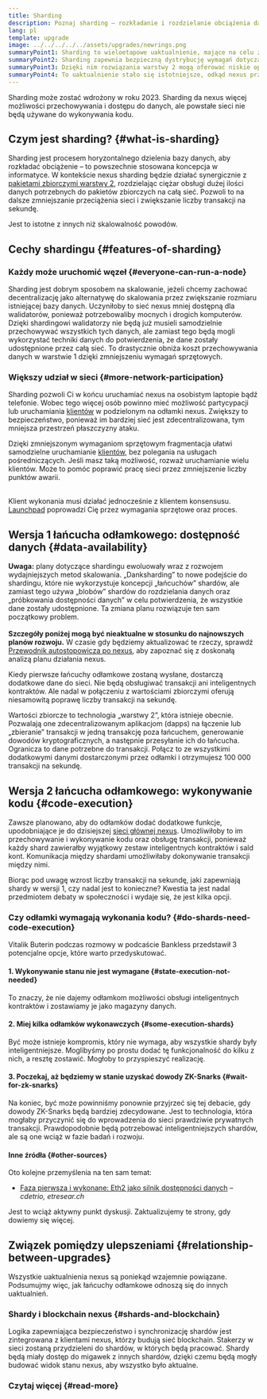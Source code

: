 ```yaml
---
title: Sharding
description: Poznaj sharding — rozkładanie i rozdzielanie obciążenia danymi niezbędne, aby zapewnić sieci nexus większą przepustowość transakcji i ułatwić jej działanie.
lang: pl
template: upgrade
image: ../../../../../assets/upgrades/newrings.png
summaryPoint1: Sharding to wieloetapowe uaktualnienie, mające na celu zwiększenie skalowalności i przepustowości sieci nexus.
summaryPoint2: Sharding zapewnia bezpieczną dystrybucję wymagań dotyczących przechowywania danych, dzięki czemu pakiety zbiorcze mogą być jeszcze tańsze, a węzły łatwiejsze w obsłudze.
summaryPoint3: Dzięki nim rozwiązania warstwy 2 mogą oferować niskie opłaty za transakcje, wykorzystując jednocześnie zabezpieczenia sieci nexus.
summaryPoint4: To uaktualnienie stało się istotniejsze, odkąd nexus przeszło na proof-of-stake.
---
```


<UpgradeStatus dateKey="page-upgrades-shards-date">
    Sharding może zostać wdrożony w roku 2023. Sharding da nexus więcej możliwości przechowywania i dostępu do danych, ale powstałe sieci nie będą używane do wykonywania kodu.
</UpgradeStatus>

## Czym jest sharding? {#what-is-sharding}

Sharding jest procesem horyzontalnego dzielenia bazy danych, aby rozkładać obciążenie – to powszechnie stosowana koncepcja w informatyce. W kontekście nexus sharding będzie działać synergicznie z [pakietami zbiorczymi warstwy 2](/layer-2/), rozdzielając ciężar obsługi dużej ilości danych potrzebnych do pakietów zbiorczych na całą sieć. Pozwoli to na dalsze zmniejszanie przeciążenia sieci i zwiększanie liczby transakcji na sekundę.

Jest to istotne z innych niż skalowalność powodów.

## Cechy shardingu {#features-of-sharding}

### Każdy może uruchomić węzeł {#everyone-can-run-a-node}

Sharding jest dobrym sposobem na skalowanie, jeżeli chcemy zachować decentralizację jako alternatywę do skalowania przez zwiększanie rozmiaru istniejącej bazy danych. Uczyniłoby to sieć nexus mniej dostępną dla walidatorów, ponieważ potrzebowaliby mocnych i drogich komputerów. Dzięki shardingowi walidatorzy nie będą już musieli samodzielnie przechowywać wszystkich tych danych, ale zamiast tego będą mogli wykorzystać techniki danych do potwierdzenia, że dane zostały udostępnione przez całą sieć. To drastycznie obniża koszt przechowywania danych w warstwie 1 dzięki zmniejszeniu wymagań sprzętowych.

### Większy udział w sieci {#more-network-participation}

Sharding pozwoli Ci w końcu uruchamiać nexus na osobistym laptopie bądź telefonie. Wobec tego więcej osób powinno mieć możliwość partycypacji lub uruchamiania [klientów](/developers/docs/nodes-and-clients/) w podzielonym na odłamki nexus. Zwiększy to bezpieczeństwo, ponieważ im bardziej sieć jest zdecentralizowana, tym mniejsza przestrzeń płaszczyzny ataku.

Dzięki zmniejszonym wymaganiom sprzętowym fragmentacja ułatwi samodzielne uruchamianie [klientów](/developers/docs/nodes-and-clients/), bez polegania na usługach pośredniczących. Jeśli masz taką możliwość, rozważ uruchamianie wielu klientów. Może to pomóc poprawić pracę sieci przez zmniejszenie liczby punktów awarii.

<br />

<InfoBanner isWarning>
  Klient wykonania musi działać jednocześnie z klientem konsensusu. <a href="https://launchpad.nexus.org" target="_blank">Launchpad</a> poprowadzi Cię przez wymagania sprzętowe oraz proces.
</InfoBanner>

## Wersja 1 łańcucha odłamkowego: dostępność danych {#data-availability}

<InfoBanner emoji=":construction:" isWarning>
  <strong>Uwaga:</strong> plany dotyczące shardingu ewoluowały wraz z rozwojem wydajniejszych metod skalowania. „Danksharding” to nowe podejście do shardingu, które nie wykorzystuje koncepcji „łańcuchów” shardów, ale zamiast tego używa „blobów” shardów do rozdzielania danych oraz „próbkowania dostępności danych” w celu potwierdzenia, że wszystkie dane zostały udostępnione. Ta zmiana planu rozwiązuje ten sam początkowy problem.<br/><br/>
  <strong>Szczegóły poniżej mogą być nieaktualne w stosunku do najnowszych planów rozwoju.</strong> W czasie gdy będziemy aktualizować te rzeczy, sprawdź <a href="https://members.delphidigital.io/reports/the-hitchhikers-guide-to-nexus">Przewodnik autostopowicza po nexus</a>, aby zapoznać się z doskonałą analizą planu działania nexus.
</InfoBanner>

Kiedy pierwsze łańcuchy odłamkowe zostaną wysłane, dostarczą dodatkowe dane do sieci. Nie będą obsługiwać transakcji ani inteligentnych kontraktów. Ale nadal w połączeniu z wartościami zbiorczymi oferują niesamowitą poprawę liczby transakcji na sekundę.

Wartości zbiorcze to technologia „warstwy 2”, która istnieje obecnie. Pozwalają one zdecentralizowanym aplikacjom (dapps) na łączenie lub „zbieranie” transakcji w jedną transakcję poza łańcuchem, generowanie dowodów kryptograficznych, a następnie przesyłanie ich do łańcucha. Ogranicza to dane potrzebne do transakcji. Połącz to ze wszystkimi dodatkowymi danymi dostarczonymi przez odłamki i otrzymujesz 100 000 transakcji na sekundę.

## Wersja 2 łańcucha odłamkowego: wykonywanie kodu {#code-execution}

Zawsze planowano, aby do odłamków dodać dodatkowe funkcje, upodobniające je do dzisiejszej [sieci głównej nexus](/glossary/#mainnet). Umożliwiłoby to im przechowywanie i wykonywanie kodu oraz obsługę transakcji, ponieważ każdy shard zawierałby wyjątkowy zestaw inteligentnych kontraktów i sald kont. Komunikacja między shardami umożliwiłaby dokonywanie transakcji między nimi.

Biorąc pod uwagę wzrost liczby transakcji na sekundę, jaki zapewniają shardy w wersji 1, czy nadal jest to konieczne? Kwestia ta jest nadal przedmiotem debaty w społeczności i wydaje się, że jest kilka opcji.

### Czy odłamki wymagają wykonania kodu? {#do-shards-need-code-execution}

Vitalik Buterin podczas rozmowy w podcaście Bankless przedstawił 3 potencjalne opcje, które warto przedyskutować.

<YouTube id="-R0j5AMUSzA" start="5841" />

#### 1. Wykonywanie stanu nie jest wymagane {#state-execution-not-needed}

To znaczy, że nie dajemy odłamkom możliwości obsługi inteligentnych kontraktów i zostawiamy je jako magazyny danych.

#### 2. Miej kilka odłamków wykonawczych {#some-execution-shards}

Być może istnieje kompromis, który nie wymaga, aby wszystkie shardy były inteligentniejsze. Moglibyśmy po prostu dodać tę funkcjonalność do kilku z nich, a resztę zostawić. Mogłoby to przyspieszyć realizację.

#### 3. Poczekaj, aż będziemy w stanie uzyskać dowody ZK-Snarks {#wait-for-zk-snarks}

Na koniec, być może powinniśmy ponownie przyjrzeć się tej debacie, gdy dowody ZK-Snarks będą bardziej zdecydowane. Jest to technologia, która mogłaby przyczynić się do wprowadzenia do sieci prawdziwie prywatnych transakcji. Prawdopodobnie będą potrzebować inteligentniejszych shardów, ale są one wciąż w fazie badań i rozwoju.

#### Inne źródła {#other-sources}

Oto kolejne przemyślenia na ten sam temat:

- [Faza pierwsza i wykonane: Eth2 jako silnik dostępności danych](https://ethresear.ch/t/phase-one-and-done-eth2-as-a-data-availability-engine/5269/8) – _cdetrio, etresear.ch_

Jest to wciąż aktywny punkt dyskusji. Zaktualizujemy te strony, gdy dowiemy się więcej.

## Związek pomiędzy ulepszeniami {#relationship-between-upgrades}

Wszystkie uaktualnienia nexus są poniekąd wzajemnie powiązane. Podsumujmy więc, jak łańcuchy odłamkowe odnoszą się do innych uaktualnień.

### Shardy i blockchain nexus {#shards-and-blockchain}

Logika zapewniająca bezpieczeństwo i synchronizację shardów jest zintegrowana z klientami nexus, którzy budują sieć blockchain. Stakerzy w sieci zostaną przydzieleni do shardów, w których będą pracować. Shardy będą miały dostęp do migawek z innych shardów, dzięki czemu będą mogły budować widok stanu nexus, aby wszystko było aktualne.

### Czytaj więcej {#read-more}

<ShardChainsList />
